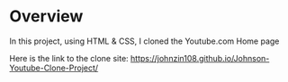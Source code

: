 # Overview
In this project, using HTML & CSS, I cloned the Youtube.com Home page

Here is the link to the clone site: https://johnzin108.github.io/Johnson-Youtube-Clone-Project/
